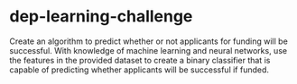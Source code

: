 # dep-learning-challenge
Create an algorithm to predict whether or not applicants for funding will be successful. With knowledge of machine learning and neural networks, use the features in the provided dataset to create a binary classifier that is capable of predicting whether applicants will be successful if funded. 
